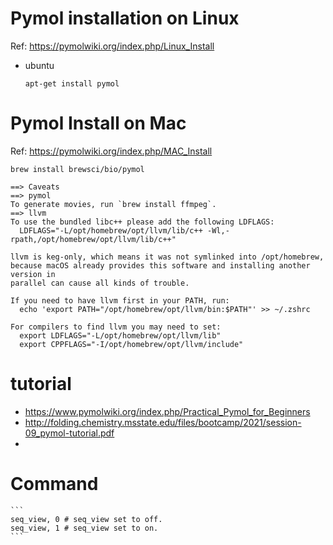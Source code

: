 # Pymol installation on Linux
Ref: https://pymolwiki.org/index.php/Linux_Install
- ubuntu
	```
	apt-get install pymol
	```

# Pymol Install on Mac
Ref: https://pymolwiki.org/index.php/MAC_Install
```
brew install brewsci/bio/pymol
```
```
==> Caveats
==> pymol
To generate movies, run `brew install ffmpeg`.
==> llvm
To use the bundled libc++ please add the following LDFLAGS:
  LDFLAGS="-L/opt/homebrew/opt/llvm/lib/c++ -Wl,-rpath,/opt/homebrew/opt/llvm/lib/c++"

llvm is keg-only, which means it was not symlinked into /opt/homebrew,
because macOS already provides this software and installing another version in
parallel can cause all kinds of trouble.

If you need to have llvm first in your PATH, run:
  echo 'export PATH="/opt/homebrew/opt/llvm/bin:$PATH"' >> ~/.zshrc

For compilers to find llvm you may need to set:
  export LDFLAGS="-L/opt/homebrew/opt/llvm/lib"
  export CPPFLAGS="-I/opt/homebrew/opt/llvm/include"
```
# tutorial
- https://www.pymolwiki.org/index.php/Practical_Pymol_for_Beginners
- http://folding.chemistry.msstate.edu/files/bootcamp/2021/session-09_pymol-tutorial.pdf
- 
# Command
	```
	seq_view, 0 # seq_view set to off.
	seq_view, 1 # seq_view set to on.
	```
